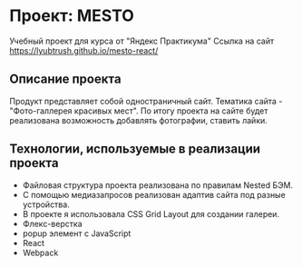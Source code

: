 # Проект: MESTO

Учебный проект для курса от "Яндекс Практикума" Ссылка на сайт  https://lyubtrush.github.io/mesto-react/

## Описание проекта

Продукт представляет собой одностраничный сайт. Тематика сайта - "Фото-галлерея красивых мест". По итогу проекта на сайте будет реализована возможность добавлять фотографии, ставить лайки.

## Технологии, используемые в реализации проекта

* Файловая структура проекта реализована по правилам Nested БЭМ.
* С помощью медиазапросов реализован адаптив сайта под разные устройства.
* В проекте я использовала CSS Grid Layout для создании галереи.
* Флекс-верстка
* popup элемент с JavaScript
* React 
* Webpack
